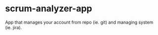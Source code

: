 # scrum-analyzer-app
App that manages your account from repo (ie. git) and managing system (ie. jira).

